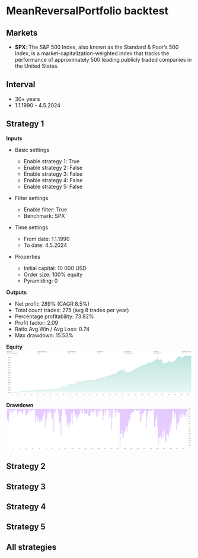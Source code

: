 # MeanReversalPortfolio backtest

## Markets
* **SPX**: The S&P 500 Index, also known as the Standard & Poor’s 500 Index, is a market-capitalization-weighted index that tracks the performance of approximately 500 leading publicly traded companies in the United States. 

## Interval
- 30+ years
- 1.1.1990 - 4.5.2024

## Strategy 1
**Inputs**
- Basic settings
    - Enable strategy 1: True
    - Enable strategy 2: False
    - Enable strategy 3: False
    - Enable strategy 4: False
    - Enable strategy 5: False

- Filter settings
    - Enable filter: True
    - Benchmark: SPX

- Time settings
    - From date: 1.1.1990
    - To date: 4.5.2024

- Properties
    - Initial capital: 10 000 USD
    - Order size: 100% equity
    - Pyramiding: 0

**Outputs**
- Net profit: 289% (CAGR 8.5%)
- Total count trades: 275 (avg 8 trades per year) 
- Percentage profitability: 73.82%
- Profit factor: 2.09
- Ratio Avg Win / Avg Loss: 0.74
- Max drawdown: 15.53%

**Equity**
![SPX equity strategy 1](resources/SPX-equity-strategy-1.png)

**Drawdown**
![SPX drawdown strategy 1](resources/SPX-drawdown-strategy-1.png)

## Strategy 2

## Strategy 3

## Strategy 4

## Strategy 5

## All strategies
